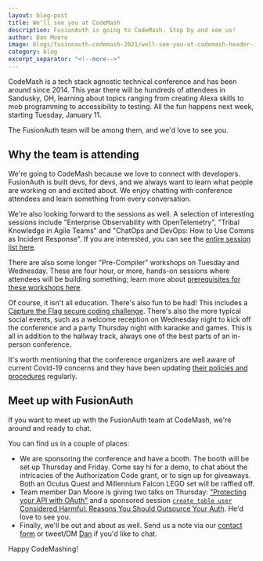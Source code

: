 ```yaml
---
layout: blog-post
title: We'll see you at CodeMash
description: FusionAuth is going to CodeMash. Stop by and see us!
author: Dan Moore
image: blogs/fusionauth-codemash-2021/well-see-you-at-codemash-header-image.png
category: blog
excerpt_separator: "<!--more-->"
---
```


CodeMash is a tech stack agnostic technical conference and has been around since 2014. This year there will be hundreds of attendees in Sandusky, OH, learning about topics ranging from creating Alexa skills to mob programming to accessibility to testing. All the fun happens next week, starting Tuesday, January 11.

The FusionAuth team will be among them, and we'd love to see you.

<!--more-->

## Why the team is attending

We're going to CodeMash because we love to connect with developers. FusionAuth is built devs, for devs, and we always want to learn what people are working on and excited about. We enjoy chatting with conference attendees and learn something from every conversation.

We're also looking forward to the sessions as well. A selection of interesting sessions include "Enterprise Observability with OpenTelemetry", "Tribal Knowledge in Agile Teams" and "ChatOps and DevOps: How to Use Comms as Incident Response". If you are interested, you can see the [entire session list here](https://www.codemash.org/session-list/).

There are also some longer "Pre-Compiler" workshops on Tuesday and Wednesday. These are four hour, or more, hands-on sessions where attendees will be building something; learn more about [prerequisites for these workshops here](https://prereqs.codemash.org/). 

Of course, it isn't all education. There's also fun to be had! This includes a [Capture the Flag secure coding challenge](https://www.codemash.org/announcing-the-codemash-2022-ctf-capture-the-flag-competition/). There's also the more typical social events, such as a welcome reception on Wednesday night to kick off the conference and a party Thursday night with karaoke and games. This is all in addition to the hallway track, always one of the best parts of an in-person conference.

It's worth mentioning that the conference organizers are well aware of current Covid-19 concerns and they have been updating [their policies and procedures](https://www.codemash.org/covid/) regularly.

## Meet up with FusionAuth

If you want to meet up with the FusionAuth team at CodeMash, we're around and ready to chat. 

You can find us in a couple of places:

* We are sponsoring the conference and have a booth. The booth will be set up Thursday and Friday. Come say hi for a demo, to chat about the intricacies of the Authorization Code grant, or to sign up for giveaways. Both an Oculus Quest and Millennium Falcon LEGO set will be raffled off.
* Team member Dan Moore is giving two talks on Thursday: ["Protecting your API with OAuth"](https://www.codemash.org/session-details/?id=282464) and a sponsored session [`create table user` Considered Harmful: Reasons You Should Outsource Your Auth](https://www.codemash.org/session-details/?id=307201). He'd love to see you.
* Finally, we'll be out and about as well. Send us a note via our [contact form](/contact/) or tweet/DM [Dan](https://twitter.com/mooreds) if you'd like to chat.

Happy CodeMashing!
